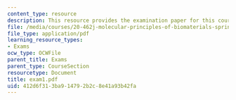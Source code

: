 ```yaml
---
content_type: resource
description: This resource provides the examination paper for this course.
file: /media/courses/20-462j-molecular-principles-of-biomaterials-spring-2006/412d6f313ba914792b2c8e41a93b42fa_exam1.pdf
file_type: application/pdf
learning_resource_types:
- Exams
ocw_type: OCWFile
parent_title: Exams
parent_type: CourseSection
resourcetype: Document
title: exam1.pdf
uid: 412d6f31-3ba9-1479-2b2c-8e41a93b42fa
---
```

